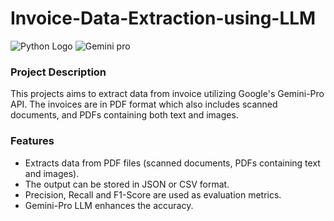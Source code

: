 # Invoice-Data-Extraction-using-LLM
![Python Logo](https://camo.githubusercontent.com/050fc4e602f25dd4fc337b873fbc62b7d393673a9f4b1e7529a9a61ea35485a5/68747470733a2f2f696d672e736869656c64732e696f2f62616467652f507974686f6e2d4646443433423f7374796c653d666f722d7468652d6261646765266c6f676f3d707974686f6e266c6f676f436f6c6f723d626c7565)
![Gemini pro ](https://github.com/user-attachments/assets/eed231b3-c81b-4d2d-9558-dd5acbdfb8dc)

### Project Description
This projects aims to extract data from invoice utilizing Google's Gemini-Pro API. The invoices are in PDF format which also includes scanned documents, and PDFs containing both text and images.
### Features

* Extracts data from PDF files (scanned documents, PDFs containing text and images).
* The output can be stored in JSON or CSV format.
* Precision, Recall and F1-Score are used as evaluation metrics.
* Gemini-Pro LLM enhances the accuracy.
